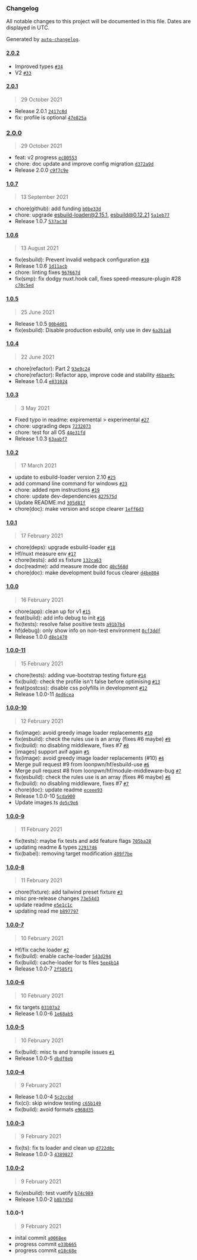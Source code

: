 ### Changelog

All notable changes to this project will be documented in this file. Dates are displayed in UTC.

Generated by [`auto-changelog`](https://github.com/CookPete/auto-changelog).

#### [2.0.2](https://github.com/harlan-zw/nuxt-webpack-optimisations/compare/2.0.1...2.0.2)

- Improved types [`#34`](https://github.com/harlan-zw/nuxt-webpack-optimisations/pull/34)
- V2 [`#33`](https://github.com/harlan-zw/nuxt-webpack-optimisations/pull/33)

#### [2.0.1](https://github.com/harlan-zw/nuxt-webpack-optimisations/compare/2.0.0...2.0.1)

> 29 October 2021

- Release 2.0.1 [`2417c8d`](https://github.com/harlan-zw/nuxt-webpack-optimisations/commit/2417c8db217e3ecb7c3842883b382b5bd5d23c3c)
- fix: profile is optional [`47e825a`](https://github.com/harlan-zw/nuxt-webpack-optimisations/commit/47e825a528c9b77767500bc4763a0fdf7978c95b)

### [2.0.0](https://github.com/harlan-zw/nuxt-webpack-optimisations/compare/1.0.7...2.0.0)

> 29 October 2021

- feat: v2 progress [`ec00553`](https://github.com/harlan-zw/nuxt-webpack-optimisations/commit/ec005532998ac249f89be614c9a1a79a9d36bc04)
- chore: doc update and improve config migration [`d372a9d`](https://github.com/harlan-zw/nuxt-webpack-optimisations/commit/d372a9d7b8587e5615b853064beb16099309459b)
- Release 2.0.0 [`c9f7c9e`](https://github.com/harlan-zw/nuxt-webpack-optimisations/commit/c9f7c9eb9f15c3885f0404c17313e5ceef8a7d00)

#### [1.0.7](https://github.com/harlan-zw/nuxt-webpack-optimisations/compare/1.0.6...1.0.7)

> 13 September 2021

- chore(github): add funding [`b0be33d`](https://github.com/harlan-zw/nuxt-webpack-optimisations/commit/b0be33d71647da279514f456e88d508dd213230d)
- chore: upgrade esbuild-loader@2.15.1, esbuild@0.12.21 [`5a1eb77`](https://github.com/harlan-zw/nuxt-webpack-optimisations/commit/5a1eb7777a538d5923aecb01b4b3f440b5534edb)
- Release 1.0.7 [`537ac3d`](https://github.com/harlan-zw/nuxt-webpack-optimisations/commit/537ac3df4646f78940bd8d76824d7895fd1a7fb6)

#### [1.0.6](https://github.com/harlan-zw/nuxt-webpack-optimisations/compare/1.0.5...1.0.6)

> 13 August 2021

- fix(esbuild): Prevent invalid webpack configuration [`#30`](https://github.com/harlan-zw/nuxt-webpack-optimisations/pull/30)
- Release 1.0.6 [`1d11acb`](https://github.com/harlan-zw/nuxt-webpack-optimisations/commit/1d11acbf2ef4bde4e25b07cf9156290541784471)
- chore: linting fixes [`967667d`](https://github.com/harlan-zw/nuxt-webpack-optimisations/commit/967667df72a2b22e174f739e4125463858c03c84)
- fix(smp): fix dodgy nuxt.hook call, fixes speed-measure-plugin #28 [`c70c5ed`](https://github.com/harlan-zw/nuxt-webpack-optimisations/commit/c70c5edf98e2dfd915a8d797174fe6c3c8cd72f5)

#### [1.0.5](https://github.com/harlan-zw/nuxt-webpack-optimisations/compare/1.0.4...1.0.5)

> 25 June 2021

- Release 1.0.5 [`00b4d01`](https://github.com/harlan-zw/nuxt-webpack-optimisations/commit/00b4d0140d15262d5476e62d8dd103f3b727a74b)
- fix(esbuild): Disable production esbuild, only use in dev [`6a2b1a8`](https://github.com/harlan-zw/nuxt-webpack-optimisations/commit/6a2b1a83c9d2ed0a6787d836d079c0dac7d40a37)

#### [1.0.4](https://github.com/harlan-zw/nuxt-webpack-optimisations/compare/1.0.3...1.0.4)

> 22 June 2021

- chore(refactor): Part 2 [`93e9c24`](https://github.com/harlan-zw/nuxt-webpack-optimisations/commit/93e9c24a1445340ed9bfec7b344b6e250d4225d2)
- chore(refactor): Refactor app, improve code and stability [`46bae9c`](https://github.com/harlan-zw/nuxt-webpack-optimisations/commit/46bae9ca3b383e172dced2befea120bce9c5654b)
- Release 1.0.4 [`e831024`](https://github.com/harlan-zw/nuxt-webpack-optimisations/commit/e831024184f9396ec9b6a4ef4e3c622d8298675e)

#### [1.0.3](https://github.com/harlan-zw/nuxt-webpack-optimisations/compare/1.0.2...1.0.3)

> 3 May 2021

- Fixed typo in readme: expiremental &gt; experimental [`#27`](https://github.com/harlan-zw/nuxt-webpack-optimisations/pull/27)
- chore: upgrading deps [`7232073`](https://github.com/harlan-zw/nuxt-webpack-optimisations/commit/72320737228daa58e048c047537efd846178b795)
- chore: test for all OS [`44e31fd`](https://github.com/harlan-zw/nuxt-webpack-optimisations/commit/44e31fd1e43d7481ee459eab04c06f03a15ee3e5)
- Release 1.0.3 [`63aabf7`](https://github.com/harlan-zw/nuxt-webpack-optimisations/commit/63aabf75cebacb8b1b74a30e8f90ed1a9bb2b56f)

#### [1.0.2](https://github.com/harlan-zw/nuxt-webpack-optimisations/compare/1.0.1...1.0.2)

> 17 March 2021

- update to esbuild-loader version 2.10 [`#25`](https://github.com/harlan-zw/nuxt-webpack-optimisations/pull/25)
- add command line command for windows [`#23`](https://github.com/harlan-zw/nuxt-webpack-optimisations/pull/23)
- chore: added npm instructions [`#19`](https://github.com/harlan-zw/nuxt-webpack-optimisations/pull/19)
- chore: update dev-dependencies [`427575d`](https://github.com/harlan-zw/nuxt-webpack-optimisations/commit/427575dcac76638c7344bb9f014fbdf1de5c2a3c)
- Update README.md [`305d81f`](https://github.com/harlan-zw/nuxt-webpack-optimisations/commit/305d81fd02624c5311ab1da4841a7f608b52f5b1)
- chore(doc): make version and scope clearer [`1eff6d3`](https://github.com/harlan-zw/nuxt-webpack-optimisations/commit/1eff6d3ac833583a9f970d1979abf6f64062189e)

#### [1.0.1](https://github.com/harlan-zw/nuxt-webpack-optimisations/compare/1.0.0...1.0.1)

> 17 February 2021

- chore(deps): upgrade esbuild-loader [`#18`](https://github.com/harlan-zw/nuxt-webpack-optimisations/pull/18)
- Hf/nuxt measure env [`#17`](https://github.com/harlan-zw/nuxt-webpack-optimisations/pull/17)
- chore(tests): add xs fixture [`132ca63`](https://github.com/harlan-zw/nuxt-webpack-optimisations/commit/132ca6350feb01d28088c0a03d25623b5f303d84)
- doc(readme): add measure mode doc [`40c568d`](https://github.com/harlan-zw/nuxt-webpack-optimisations/commit/40c568d531a714b596b758ab1e7567e3c56704de)
- chore(doc): make development build focus clearer [`d4be804`](https://github.com/harlan-zw/nuxt-webpack-optimisations/commit/d4be804e6c66d875fc531a4f76a67d33b8143858)

#### [1.0.0](https://github.com/harlan-zw/nuxt-webpack-optimisations/compare/1.0.0-11...1.0.0)

> 16 February 2021

- chore(app): clean up for v1 [`#15`](https://github.com/harlan-zw/nuxt-webpack-optimisations/pull/15)
- feat(build): add info debug to init [`#16`](https://github.com/harlan-zw/nuxt-webpack-optimisations/pull/16)
- fix(tests): resolve false positive tests [`a91b7b4`](https://github.com/harlan-zw/nuxt-webpack-optimisations/commit/a91b7b4c476f0d096c21381e2bec995377516403)
- hf(debug): only show info on non-test environment [`0cf3ddf`](https://github.com/harlan-zw/nuxt-webpack-optimisations/commit/0cf3ddfe34c5a284d7511f4c18850dcf37165198)
- Release 1.0.0 [`d8e1470`](https://github.com/harlan-zw/nuxt-webpack-optimisations/commit/d8e147025ce9d27ec62bca201820972b9a48b73a)

#### [1.0.0-11](https://github.com/harlan-zw/nuxt-webpack-optimisations/compare/1.0.0-10...1.0.0-11)

> 15 February 2021

- chore(tests): adding vue-bootstrap testing fixture [`#14`](https://github.com/harlan-zw/nuxt-webpack-optimisations/pull/14)
- fix(build): check the profile isn't false before optimising [`#13`](https://github.com/harlan-zw/nuxt-webpack-optimisations/pull/13)
- feat(postcss): disable css polyfills in development [`#12`](https://github.com/harlan-zw/nuxt-webpack-optimisations/pull/12)
- Release 1.0.0-11 [`4ed6cea`](https://github.com/harlan-zw/nuxt-webpack-optimisations/commit/4ed6cea3201a8d46a367e76338f44199e4eac1a0)

#### [1.0.0-10](https://github.com/harlan-zw/nuxt-webpack-optimisations/compare/1.0.0-9...1.0.0-10)

> 12 February 2021

- fix(image): avoid greedy image loader replacements [`#10`](https://github.com/harlan-zw/nuxt-webpack-optimisations/pull/10)
- fix(esbuild): check the rules use is an array (fixes #6 maybe) [`#9`](https://github.com/harlan-zw/nuxt-webpack-optimisations/pull/9)
- fix(build): no disabling middleware, fixes #7 [`#8`](https://github.com/harlan-zw/nuxt-webpack-optimisations/pull/8)
- [images] support avif again [`#5`](https://github.com/harlan-zw/nuxt-webpack-optimisations/pull/5)
- fix(image): avoid greedy image loader replacements (#10) [`#4`](https://github.com/harlan-zw/nuxt-webpack-optimisations/issues/4)
- Merge pull request #9 from loonpwn/hf/esbuild-use [`#6`](https://github.com/harlan-zw/nuxt-webpack-optimisations/issues/6)
- Merge pull request #8 from loonpwn/hf/module-middleware-bug [`#7`](https://github.com/harlan-zw/nuxt-webpack-optimisations/issues/7)
- fix(esbuild): check the rules use is an array (fixes #6 maybe) [`#6`](https://github.com/harlan-zw/nuxt-webpack-optimisations/issues/6)
- fix(build): no disabling middleware, fixes #7 [`#7`](https://github.com/harlan-zw/nuxt-webpack-optimisations/issues/7)
- chore(doc): update readme [`eceee93`](https://github.com/harlan-zw/nuxt-webpack-optimisations/commit/eceee933aed3b7b7fe128edf80277c814bec07fb)
- Release 1.0.0-10 [`5cda900`](https://github.com/harlan-zw/nuxt-webpack-optimisations/commit/5cda900bc9781828fc04c1b6f2c7ce77133d7d32)
- Update images.ts [`de5c9e6`](https://github.com/harlan-zw/nuxt-webpack-optimisations/commit/de5c9e623dd0359fcb2c05d757d23892988e2eee)

#### [1.0.0-9](https://github.com/harlan-zw/nuxt-webpack-optimisations/compare/1.0.0-8...1.0.0-9)

> 11 February 2021

- fix(tests): maybe fix tests and add feature flags [`705ba28`](https://github.com/harlan-zw/nuxt-webpack-optimisations/commit/705ba28d7f56a9415bee2bae73d0bd40be3260f6)
- updating readme & types [`2291746`](https://github.com/harlan-zw/nuxt-webpack-optimisations/commit/22917464798651bd74365b279fd0c4715a2a7d20)
- fix(babel): removing target modification [`409f7be`](https://github.com/harlan-zw/nuxt-webpack-optimisations/commit/409f7bee4143b9877fe91e80de9313f0f0da228a)

#### [1.0.0-8](https://github.com/harlan-zw/nuxt-webpack-optimisations/compare/1.0.0-7...1.0.0-8)

> 11 February 2021

- chore(fixture): add tailwind preset fixture [`#3`](https://github.com/harlan-zw/nuxt-webpack-optimisations/pull/3)
- misc pre-release changes [`73e54d3`](https://github.com/harlan-zw/nuxt-webpack-optimisations/commit/73e54d3744c9104da7c8df83fef9f0632dacbbf2)
- update readme [`e5e1c1c`](https://github.com/harlan-zw/nuxt-webpack-optimisations/commit/e5e1c1c5e027bad2ddfdc1f26ab83384ca4da604)
- updating read me [`b897797`](https://github.com/harlan-zw/nuxt-webpack-optimisations/commit/b897797ac45b335b8ac71ae3d08c1358c00d49ca)

#### [1.0.0-7](https://github.com/harlan-zw/nuxt-webpack-optimisations/compare/1.0.0-6...1.0.0-7)

> 10 February 2021

- Hf/fix cache loader [`#2`](https://github.com/harlan-zw/nuxt-webpack-optimisations/pull/2)
- fix(build): enable cache-loader [`543d294`](https://github.com/harlan-zw/nuxt-webpack-optimisations/commit/543d29470c4033ed67b41fc4dc15c3bce6fd18f1)
- fix(build): cache-loader for ts files [`5ee4b14`](https://github.com/harlan-zw/nuxt-webpack-optimisations/commit/5ee4b14af9b27b1c0559410ea79831c1013c766f)
- Release 1.0.0-7 [`2f585f1`](https://github.com/harlan-zw/nuxt-webpack-optimisations/commit/2f585f1d18ab25d7bd7f7749a60806d4b8b7a07e)

#### [1.0.0-6](https://github.com/harlan-zw/nuxt-webpack-optimisations/compare/1.0.0-5...1.0.0-6)

> 10 February 2021

- fix targets [`03107a2`](https://github.com/harlan-zw/nuxt-webpack-optimisations/commit/03107a23790a0a0856da6c0598bc89554d858fe4)
- Release 1.0.0-6 [`1e68ab5`](https://github.com/harlan-zw/nuxt-webpack-optimisations/commit/1e68ab50115a4bcf1e02bdaa857907226dd109ce)

#### [1.0.0-5](https://github.com/harlan-zw/nuxt-webpack-optimisations/compare/1.0.0-4...1.0.0-5)

> 10 February 2021

- fix(build): misc ts and transpile issues [`#1`](https://github.com/harlan-zw/nuxt-webpack-optimisations/pull/1)
- Release 1.0.0-5 [`dbdf8eb`](https://github.com/harlan-zw/nuxt-webpack-optimisations/commit/dbdf8eb5b8b2ca4f7ecd90accfc744a0e9b62b2d)

#### [1.0.0-4](https://github.com/harlan-zw/nuxt-webpack-optimisations/compare/1.0.0-3...1.0.0-4)

> 9 February 2021

- Release 1.0.0-4 [`5c2ccbd`](https://github.com/harlan-zw/nuxt-webpack-optimisations/commit/5c2ccbd2fbf8dd0e12baac61ae904886afc236ba)
- fix(ci): skip window testing [`c65b149`](https://github.com/harlan-zw/nuxt-webpack-optimisations/commit/c65b149c70b068f3b25fd18e3079e195b2764173)
- fix(build): avoid formats [`e968d35`](https://github.com/harlan-zw/nuxt-webpack-optimisations/commit/e968d35a442e48763dc237f4eee8b996b14039ba)

#### [1.0.0-3](https://github.com/harlan-zw/nuxt-webpack-optimisations/compare/1.0.0-2...1.0.0-3)

> 9 February 2021

- fix(ts): fix ts loader and clean up [`d722d8c`](https://github.com/harlan-zw/nuxt-webpack-optimisations/commit/d722d8ccc8b79aa61ed0148eb82f385297d15061)
- Release 1.0.0-3 [`4389827`](https://github.com/harlan-zw/nuxt-webpack-optimisations/commit/4389827d73a213d6f54696cbb261b8ab3166c653)

#### [1.0.0-2](https://github.com/harlan-zw/nuxt-webpack-optimisations/compare/1.0.0-1...1.0.0-2)

> 9 February 2021

- fix(esbuild): test vuetify [`b74c989`](https://github.com/harlan-zw/nuxt-webpack-optimisations/commit/b74c98946f8d670c9484c092d2aa7246f00f6c30)
- Release 1.0.0-2 [`b8b7d5d`](https://github.com/harlan-zw/nuxt-webpack-optimisations/commit/b8b7d5d01ce1db2d755188f97846c4da99e2f142)

#### 1.0.0-1

> 9 February 2021

- inital commit [`a0068ee`](https://github.com/harlan-zw/nuxt-webpack-optimisations/commit/a0068ee41fa40addfa6a60caa6f19be3b5fa0497)
- progress commit [`e33b665`](https://github.com/harlan-zw/nuxt-webpack-optimisations/commit/e33b6659b10f59c6bfb5671a92ea985e001bcdd9)
- progress commit [`e18c68e`](https://github.com/harlan-zw/nuxt-webpack-optimisations/commit/e18c68ecaf3f6eb1e677300c723dca469868412b)
